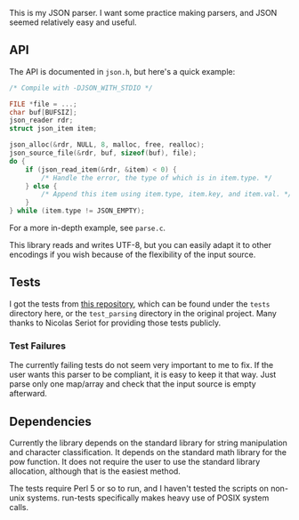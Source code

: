 This is my JSON parser. I want some practice making parsers, and JSON seemed
relatively easy and useful.

## API
The API is documented in `json.h`, but here's a quick example:
```c
/* Compile with -DJSON_WITH_STDIO */

FILE *file = ...;
char buf[BUFSIZ];
json_reader rdr;
struct json_item item;

json_alloc(&rdr, NULL, 8, malloc, free, realloc);
json_source_file(&rdr, buf, sizeof(buf), file);
do {
	if (json_read_item(&rdr, &item) < 0) {
		/* Handle the error, the type of which is in item.type. */
	} else {
		/* Append this item using item.type, item.key, and item.val. */
	}
} while (item.type != JSON_EMPTY);
```

For a more in-depth example, see `parse.c`.

This library reads and writes UTF-8, but you can easily adapt it to other
encodings if you wish because of the flexibility of the input source.

## Tests
I got the tests from [this repository](https://github.com/nst/JSONTestSuite),
which can be found under the `tests` directory here, or the `test_parsing`
directory in the original project. Many thanks to Nicolas Seriot for providing
those tests publicly.

### Test Failures
The currently failing tests do not seem very important to me to fix. If the user
wants this parser to be compliant, it is easy to keep it that way. Just parse
only one map/array and check that the input source is empty afterward.

## Dependencies
Currently the library depends on the standard library for string manipulation
and character classification. It depends on the standard math library for the
pow function. It does not require the user to use the standard library
allocation, although that is the easiest method.

The tests require Perl 5 or so to run, and I haven't tested the scripts on
non-unix systems. run-tests specifically makes heavy use of POSIX system calls.
